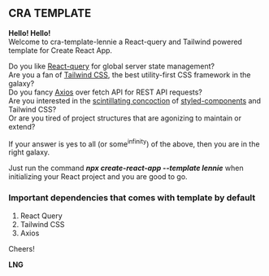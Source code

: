 ## CRA TEMPLATE

**Hello! Hello!**\
Welcome to cra-template-lennie a React-query and Tailwind powered template for Create React App.

Do you like <span style="color:red">[React-query](https://react-query.tanstack.com/overview "React Query")</span> for global server state management?\
Are you a fan of <span style="color:red">[Tailwind CSS](https://tailwindcss.com/docs/installation, "TailwindCSS")</span>, the best utility-first CSS framework in the galaxy?\
Do you fancy <span style="color:red">[Axios](https://github.com/axios/axios)</span> over fetch API for REST API requests?\
Are you interested in the [scintillating concoction](https://www.npmjs.com/package/tailwind-styled-components)</span> of [styled-components](https://styled-components.com/docs)</span> and Tailwind CSS?\
Or are you tired of project structures that are agonizing to maintain or extend?

If your answer is yes to all (or some<sup>infinity</sup>) of the above, then you are in the right galaxy.

Just run the command **_npx create-react-app --template lennie_** when initializing your React project and you are good to go.

### Important dependencies that comes with template by default

1. React Query
2. Tailwind CSS
3. Axios

Cheers!

**LNG**
